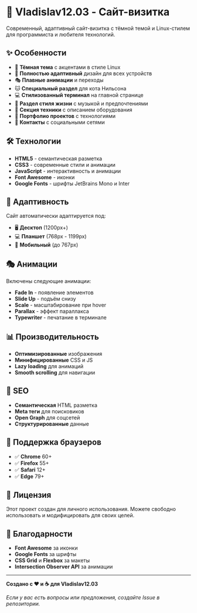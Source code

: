 # 🚀 Vladislav12.03 - Сайт-визитка

Современный, адаптивный сайт-визитка с тёмной темой и Linux-стилем для программиста и любителя технологий.

## ✨ Особенности

- 🎨 **Тёмная тема** с акцентами в стиле Linux
- 📱 **Полностью адаптивный** дизайн для всех устройств
- 🎭 **Плавные анимации** и переходы
- 🐱 **Специальный раздел** для кота Нильсона
- 💻 **Стилизованный терминал** на главной странице
- 🎵 **Раздел стиля жизни** с музыкой и предпочтениями
- 🔧 **Секция техники** с описанием оборудования
- 📂 **Портфолио проектов** с технологиями
- 📧 **Контакты** с социальными сетями

## 🛠️ Технологии

- **HTML5** - семантическая разметка
- **CSS3** - современные стили и анимации
- **JavaScript** - интерактивность и анимации
- **Font Awesome** - иконки
- **Google Fonts** - шрифты JetBrains Mono и Inter

## 📱 Адаптивность

Сайт автоматически адаптируется под:
- 🖥️ **Десктоп** (1200px+)
- 💻 **Планшет** (768px - 1199px)
- 📱 **Мобильный** (до 767px)

## 🎭 Анимации

Включены следующие анимации:
- **Fade In** - появление элементов
- **Slide Up** - подъём снизу
- **Scale** - масштабирование при hover
- **Parallax** - эффект параллакса
- **Typewriter** - печатание в терминале

## 📊 Производительность

- **Оптимизированные** изображения
- **Минифицированные** CSS и JS
- **Lazy loading** для анимаций
- **Smooth scrolling** для навигации

## 🎯 SEO

- **Семантическая** HTML разметка
- **Meta теги** для поисковиков
- **Open Graph** для соцсетей
- **Структурированные** данные

## 🤝 Поддержка браузеров

- ✅ **Chrome** 60+
- ✅ **Firefox** 55+
- ✅ **Safari** 12+
- ✅ **Edge** 79+

## 📝 Лицензия

Этот проект создан для личного использования. Можете свободно использовать и модифицировать для своих целей.

## 🙏 Благодарности

- **Font Awesome** за иконки
- **Google Fonts** за шрифты
- **CSS Grid** и **Flexbox** за макеты
- **Intersection Observer API** за анимации

---

**Создано с ❤️ и ☕ для Vladislav12.03**

*Если у вас есть вопросы или предложения, создайте Issue в репозитории.* 
